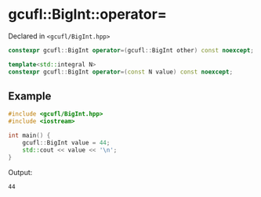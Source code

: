 # gcufl::BigInt::operator=
Declared in `<gcufl/BigInt.hpp>`
```cpp
constexpr gcufl::BigInt operator=(gcufl::BigInt other) const noexcept;

template<std::integral N>
constexpr gcufl::BigInt operator=(const N value) const noexcept;
```
## Example
```cpp
#include <gcufl/BigInt.hpp>
#include <iostream>

int main() {
	gcufl::BigInt value = 44;
	std::cout << value << '\n';
}
```
Output:
```
44
```
